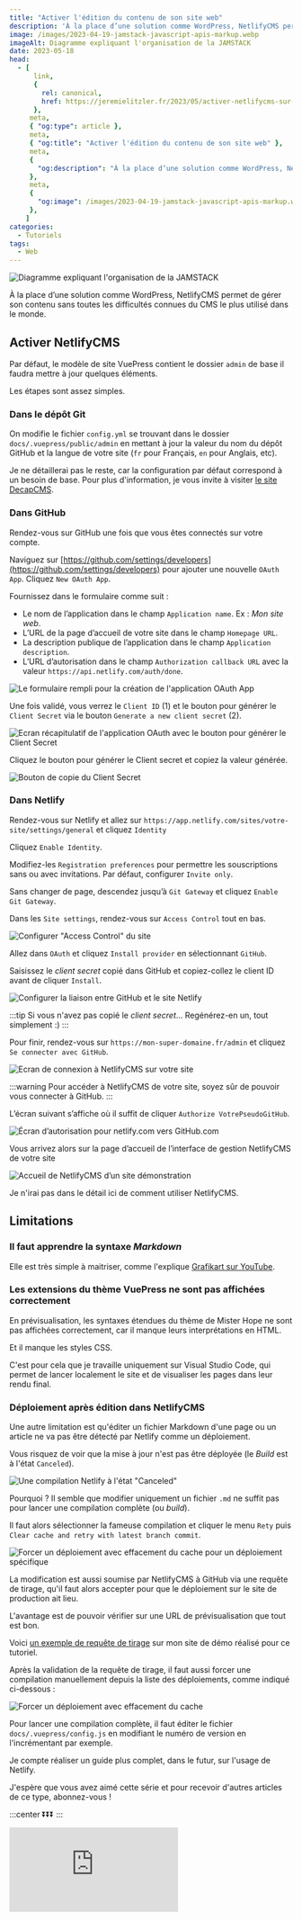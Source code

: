 ```yaml
---
title: "Activer l'édition du contenu de son site web"
description: 'À la place d’une solution comme WordPress, NetlifyCMS permet de gérer son contenu sans toutes les difficultés connues du CMS le plus utilisé dans le monde.'
image: /images/2023-04-19-jamstack-javascript-apis-markup.webp
imageAlt: Diagramme expliquant l'organisation de la JAMSTACK
date: 2023-05-18
head:
  - [
      link,
      {
        rel: canonical,
        href: https://jeremielitzler.fr/2023/05/activer-netlifycms-sur-son-site-web/,
      },
     meta,
     { "og:type": article },
     meta,
     { "og:title": "Activer l'édition du contenu de son site web" },
     meta,
     {
       "og:description": "À la place d’une solution comme WordPress, NetlifyCMS permet de gérer son contenu sans toutes les difficultés connues du CMS le plus utilisé dans le monde.",
     },
     meta,
     {
       "og:image": /images/2023-04-19-jamstack-javascript-apis-markup.webp,
     },
    ]
categories:
  - Tutoriels
tags:
  - Web
---
```


![Diagramme expliquant l'organisation de la JAMSTACK](/images/2023-04-19-jamstack-javascript-apis-markup.webp 'Image issue de l\'article ["New to Jamstack? Everything You Need to Know to Get Started"](https://snipcart.com/blog/jamstack) de Snipcart.')

À la place d’une solution comme WordPress, NetlifyCMS permet de gérer son contenu sans toutes les difficultés connues du CMS le plus utilisé dans le monde.

<!-- more -->

## Activer NetlifyCMS

Par défaut, le modèle de site VuePress contient le dossier `admin` de base il faudra mettre à jour quelques éléments.

Les étapes sont assez simples.

### Dans le dépôt Git

On modifie le fichier `config.yml` se trouvant dans le dossier `docs/.vuepress/public/admin` en mettant à jour la valeur du nom du dépôt GitHub et la langue de votre site (`fr` pour Français, `en` pour Anglais, etc).

Je ne détaillerai pas le reste, car la configuration par défaut correspond à un besoin de base. Pour plus d'information, je vous invite à visiter [le site DecapCMS](https://decapcms.org/).

### Dans GitHub

Rendez-vous sur GitHub une fois que vous êtes connectés sur votre compte.

Naviguez sur [https://github.com/settings/developers](https://github.com/settings/developers) pour ajouter une nouvelle `OAuth App`. Cliquez `New OAuth App`.

Fournissez dans le formulaire comme suit :

- Le nom de l’application dans le champ `Application name`. Ex : _Mon site web_.
- L’URL de la page d’accueil de votre site dans le champ `Homepage URL`.
- La description publique de l’application dans le champ `Application description`.
- L’URL d’autorisation dans le champ `Authorization callback URL` avec la valeur `https://api.netlify.com/auth/done`.

![Le formulaire rempli pour la création de l'application OAuth App](images/le-formulaire-rempli-pour-la-creation-de-lapplication-oauth-app.jpg)

Une fois validé, vous verrez le `Client ID` (1) et le bouton pour générer le `Client Secret` via le bouton `Generate a new client secret` (2).

![Ecran récapitulatif de l'application OAuth avec le bouton pour générer le Client Secret](images/ecran-recapitulatif-de-lapplication-oauth-avec-le-bouton-pour-generer-le-client-secret.jpg)

Cliquez le bouton pour générer le Client secret et copiez la valeur générée.

![Bouton de copie du Client Secret](images/bouton-de-copie-du-client-secret.jpg)

### Dans Netlify

Rendez-vous sur Netlify et allez sur `https://app.netlify.com/sites/votre-site/settings/general` et cliquez `Identity`

Cliquez `Enable Identity`.

Modifiez-les `Registration preferences` pour permettre les souscriptions sans ou avec invitations. Par défaut, configurer `Invite only`.

Sans changer de page, descendez jusqu’à `Git Gateway` et cliquez `Enable Git Gateway`.

Dans les `Site settings`, rendez-vous sur `Access Control` tout en bas.

![Configurer "Access Control" du site](images/configurer-access-control-du-site.jpg)

Allez dans `OAuth` et cliquez `Install provider` en sélectionnant `GitHub`.

Saisissez le _client secret_ copié dans GitHub et copiez-collez le client ID avant de cliquer `Install`.

![Configurer la liaison entre GitHub et le site Netlify](images/configurer-la-liaison-entre-github-et-le-site-netlify.jpg)

:::tip Si vous n'avez pas copié le _client secret_... Regénérez-en un, tout simplement :) :::

Pour finir, rendez-vous sur `https://mon-super-domaine.fr/admin` et cliquez `Se connecter avec GitHub`.

![Ecran de connexion à NetlifyCMS sur votre site](images/ecran-de-connexion-a-netlifycms-sur-votre-site.jpg)

:::warning Pour accéder à NetlifyCMS de votre site, soyez sûr de pouvoir vous connecter à GitHub. :::

L’écran suivant s’affiche où il suffit de cliquer `Authorize VotrePseudoGitHub`.

![Écran d’autorisation pour netlify.com vers GitHub.com](images/ecran-dautorisation-pour-netlify.com-vers-github.com.jpg)

Vous arrivez alors sur la page d’accueil de l’interface de gestion NetlifyCMS de votre site

![Accueil de NetlifyCMS d’un site démonstration](images/accueil-de-netlifycms-dun-site-demonstration.jpg)

Je n'irai pas dans le détail ici de comment utiliser NetlifyCMS.

## Limitations

### Il faut apprendre la syntaxe _Markdown_

Elle est très simple à maitriser, comme l'explique [Grafikart sur YouTube](https://www.youtube.com/watch?v=6hikjzymd0c).

### Les extensions du thème VuePress ne sont pas affichées correctement

En prévisualisation, les syntaxes étendues du thème de Mister Hope ne sont pas affichées correctement, car il manque leurs interprétations en HTML.

Et il manque les styles CSS.

C'est pour cela que je travaille uniquement sur Visual Studio Code, qui permet de lancer localement le site et de visualiser les pages dans leur rendu final.

### Déploiement après édition dans NetlifyCMS

Une autre limitation est qu'éditer un fichier Markdown d'une page ou un article ne va pas être détecté par Netlify comme un déploiement.

Vous risquez de voir que la mise à jour n'est pas être déployée (le _Build_ est à l'état `Canceled`).

![Une compilation Netlify à l'état "Canceled"](images/un-build-netlify-a-letat-canceled.jpg)

Pourquoi ? Il semble que modifier uniquement un fichier `.md` ne suffit pas pour lancer une compilation complète (ou _build_).

Il faut alors sélectionner la fameuse compilation et cliquer le menu `Rety` puis `Clear cache and retry with latest branch commit`.

![Forcer un déploiement avec effacement du cache pour un déploiement spécifique](images/forcer-un-deploiement-avec-effacement-du-cache-pour-un-deploiement-specifique.jpg)

La modification est aussi soumise par NetlifyCMS à GitHub via une requête de tirage, qu'il faut alors accepter pour que le déploiement sur le site de production ait lieu.

L'avantage est de pouvoir vérifier sur une URL de prévisualisation que tout est bon.

Voici [un exemple de requête de tirage](https://github.com/JeremieLitzler/mon-site-demo-tutoriel/pull/1) sur mon site de démo réalisé pour ce tutoriel.

Après la validation de la requête de tirage, il faut aussi forcer une compilation manuellement depuis la liste des déploiements, comme indiqué ci-dessous :

![Forcer un déploiement avec effacement du cache](images/forcer-un-deploiement-avec-effacement-du-cache.jpg)

Pour lancer une compilation complète, il faut éditer le fichier `docs/.vuepress/config.js` en modifiant le numéro de version en l'incrémentant par exemple.

Je compte réaliser un guide plus complet, dans le futur, sur l'usage de Netlify.

J'espère que vous avez aimé cette série et pour recevoir d'autres articles de ce type, abonnez-vous !

:::center ⏬⏬⏬ :::

<!-- markdownlint-disable MD033 -->
<p class="newsletter-wrapper"><iframe class="newsletter-embed" src="https://iamjeremie.substack.com/embed" frameborder="0" scrolling="no"></iframe></p>
